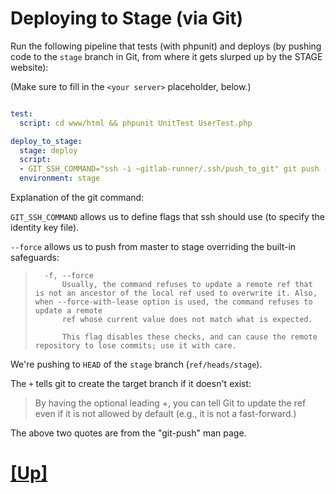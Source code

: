 # Deploying to Stage (via Git)

Run the following pipeline that tests (with phpunit) and deploys (by pushing code to the `stage` branch in Git, from where it gets slurped up by the STAGE website):

(Make sure to fill in the `<your server>` placeholder, below.)

```yaml

test:
  script: cd www/html && phpunit UnitTest UserTest.php

deploy_to_stage:
  stage: deploy
  script:
  - GIT_SSH_COMMAND="ssh -i ~gitlab-runner/.ssh/push_to_git" git push --force git@<your server>:root/www.git +HEAD:refs/heads/stage
  environment: stage
```

Explanation of the git command:


`GIT_SSH_COMMAND` allows us to define flags that ssh should use (to specify the identity key file).


`--force` allows us to push from master to stage overriding the built-in safeguards:

>       -f, --force
>           Usually, the command refuses to update a remote ref that is not an ancestor of the local ref used to overwrite it. Also, when --force-with-lease option is used, the command refuses to update a remote
>           ref whose current value does not match what is expected.
>
>           This flag disables these checks, and can cause the remote repository to lose commits; use it with care.

We're pushing to `HEAD` of the `stage` branch (`ref/heads/stage`).

The `+` tells git to create the target branch if it doesn't exist:

> By having the optional leading +, you can tell Git to update the <dst> ref even if it is not allowed by default (e.g., it is not a fast-forward.) 

The above two quotes are from the "git-push" man page.

# [[Up]](README.md)
